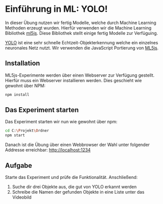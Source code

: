 # Einführung in ML: YOLO!

In dieser Übung nutzen wir fertig Modelle, welche durch Machine Learning Methoden erzeugt wurden.
Hierfür verwenden wir die Machine Learning Bibliothek [ml5js](https://ml5js.org).
Diese Bibliothek stellt einige fertig Modelle zur Verfüguing.

[YOLO](https://pjreddie.com/yolo/) ist eine sehr schnelle Echtzeit-Objekterkennung welche ein einzelnes neuronales Netz nutzt.
Wir verwenden die JavaScript Portierung von [ML5js](https://learn.ml5js.org/docs/#/reference/yolo).

## Installation

ML5js-Experimente werden über einen Webserver zur Verfügung gestellt.
Hierfür muss ein Webserver installieren werden. Dies geschieht wie gewohnt über NPM:

```bash
npm install
```

## Das Experiment starten

Das Experiment starten wir nun wie gewohnt über npm:

```bash
cd C:\Projekt\Ordner
npm start
```

Danach ist die Übung über einen Webbrowser der Wahl unter folgender Addresse erreichbar:
[http://localhost:1234](http://localhost:1234)

## Aufgabe

Starte das Experiment und prüfe die Funktionalität.
Anschließend:

1. Suche dir drei Objekte aus, die gut von YOLO erkannt werden
2. Schreibe die Namen der gefunden Objekte in eine Liste unter das Videobild